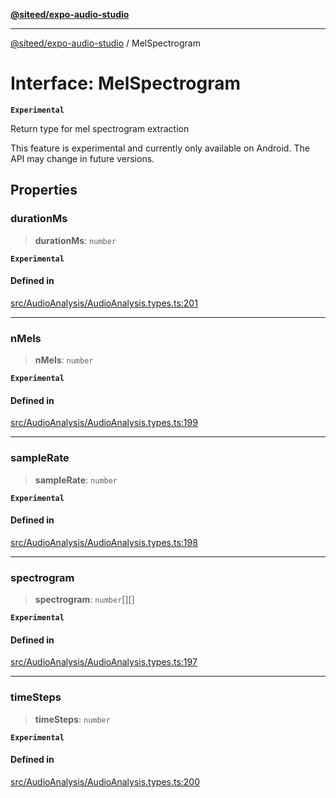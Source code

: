 [**@siteed/expo-audio-studio**](../README.md)

***

[@siteed/expo-audio-studio](../README.md) / MelSpectrogram

# Interface: MelSpectrogram

**`Experimental`**

Return type for mel spectrogram extraction

 This feature is experimental and currently only available on Android.
The API may change in future versions.

## Properties

### durationMs

> **durationMs**: `number`

**`Experimental`**

#### Defined in

[src/AudioAnalysis/AudioAnalysis.types.ts:201](https://github.com/deeeed/expo-audio-stream/blob/c74460f5bb3fc818511d2b5ebc6a28b5aeb407fe/packages/expo-audio-studio/src/AudioAnalysis/AudioAnalysis.types.ts#L201)

***

### nMels

> **nMels**: `number`

**`Experimental`**

#### Defined in

[src/AudioAnalysis/AudioAnalysis.types.ts:199](https://github.com/deeeed/expo-audio-stream/blob/c74460f5bb3fc818511d2b5ebc6a28b5aeb407fe/packages/expo-audio-studio/src/AudioAnalysis/AudioAnalysis.types.ts#L199)

***

### sampleRate

> **sampleRate**: `number`

**`Experimental`**

#### Defined in

[src/AudioAnalysis/AudioAnalysis.types.ts:198](https://github.com/deeeed/expo-audio-stream/blob/c74460f5bb3fc818511d2b5ebc6a28b5aeb407fe/packages/expo-audio-studio/src/AudioAnalysis/AudioAnalysis.types.ts#L198)

***

### spectrogram

> **spectrogram**: `number`[][]

**`Experimental`**

#### Defined in

[src/AudioAnalysis/AudioAnalysis.types.ts:197](https://github.com/deeeed/expo-audio-stream/blob/c74460f5bb3fc818511d2b5ebc6a28b5aeb407fe/packages/expo-audio-studio/src/AudioAnalysis/AudioAnalysis.types.ts#L197)

***

### timeSteps

> **timeSteps**: `number`

**`Experimental`**

#### Defined in

[src/AudioAnalysis/AudioAnalysis.types.ts:200](https://github.com/deeeed/expo-audio-stream/blob/c74460f5bb3fc818511d2b5ebc6a28b5aeb407fe/packages/expo-audio-studio/src/AudioAnalysis/AudioAnalysis.types.ts#L200)
